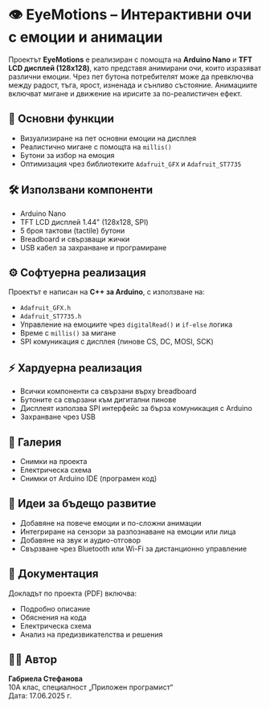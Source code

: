 # 👁️ EyeMotions – Интерактивни очи с емоции и анимации

Проектът **EyeMotions** е реализиран с помощта на **Arduino Nano** и **TFT LCD дисплей (128x128)**, като представя анимирани очи, които изразяват различни емоции. Чрез пет бутона потребителят може да превключва между радост, тъга, ярост, изненада и сънливо състояние. Анимациите включват мигане и движение на ирисите за по-реалистичен ефект.

## 🧠 Основни функции

- Визуализиране на пет основни емоции на дисплея
- Реалистично мигане с помощта на `millis()`
- Бутони за избор на емоция
- Оптимизация чрез библиотеките `Adafruit_GFX` и `Adafruit_ST7735`

## 🛠️ Използвани компоненти

- Arduino Nano
- TFT LCD дисплей 1.44" (128x128, SPI)
- 5 броя тактови (tactile) бутони
- Breadboard и свързващи жички
- USB кабел за захранване и програмиране

## ⚙️ Софтуерна реализация

Проектът е написан на **C++ за Arduino**, с използване на:
- `Adafruit_GFX.h`
- `Adafruit_ST7735.h`
- Управление на емоциите чрез `digitalRead()` и `if-else` логика
- Време с `millis()` за мигане
- SPI комуникация с дисплея (пинове CS, DC, MOSI, SCK)

## ⚡ Хардуерна реализация

- Всички компоненти са свързани върху breadboard
- Бутоните са свързани към дигитални пинове
- Дисплеят използва SPI интерфейс за бърза комуникация с Arduino
- Захранване чрез USB

## 📸 Галерия

- Снимки на проекта
- Електрическа схема
- Снимки от Arduino IDE (програмен код)

## 🚀 Идеи за бъдещо развитие

- Добавяне на повече емоции и по-сложни анимации
- Интегриране на сензори за разпознаване на емоции или лица
- Добавяне на звук и аудио-отговор
- Свързване чрез Bluetooth или Wi-Fi за дистанционно управление

## 📄 Документация

Докладът по проекта (PDF) включва:
- Подробно описание
- Обяснения на кода
- Електрическа схема
- Анализ на предизвикателства и решения

## 👩‍💻 Автор

**Габриела Стефанова**  
10А клас, специалност „Приложен програмист“  
Дата: 17.06.2025 г.

